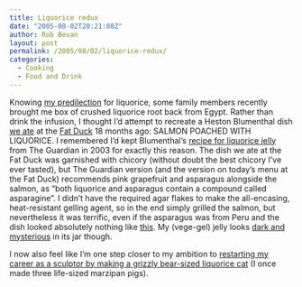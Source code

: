 ```yaml
---
title: Liquorice redux
date: "2005-08-02T20:21:08Z"
author: Rob Bevan
layout: post
permalink: /2005/08/02/liquorice-redux/
categories:
  - Cooking
  - Food and Drink
---
```

Knowing [my predilection][1] for liquorice, some family members recently brought me box of crushed liquorice root back from Egypt. Rather than drink the infusion, I thought I&#8217;d attempt to recreate a Heston Blumenthal dish [we ate][2] at the [Fat Duck][3] 18 months ago: SALMON POACHED WITH LIQUORICE. I remembered I&#8217;d kept Blumenthal&#8217;s [recipe for liquorice jelly][4] from The Guardian in 2003 for exactly this reason. The dish we ate at the Fat Duck was garnished with chicory (without doubt the best chicory I&#8217;ve ever tasted), but The Guardian version (and the version on today&#8217;s menu at the Fat Duck) recommends pink grapefruit and asparagus alongside the salmon, as &#8220;both liquorice and asparagus contain a compound called asparagine&#8221;. I didn&#8217;t have the required agar flakes to make the <span class="hilite">all</span>-encasing, heat-resistant gelling agent, so in the end simply grilled the salmon, but nevertheless it was terrific, even if the asparagus was from Peru and the dish looked absolutely nothing like [this][5]. My (vege-gel) jelly looks [dark and mysterious][6] in its jar though.

I now also feel like I&#8217;m one step closer to my ambition to [restarting my career as a sculptor by making a grizzly bear-sized liquorice cat][1] (I once made three life-sized marzipan pigs).

 [1]: http://robbevan.typepad.com/robbish/2004/10/gtd_liquorice.html
 [2]: http://robbevan.typepad.com/robbish/2004/01/menu.html
 [3]: http://www.fatduck.co.uk
 [4]: http://www.guardian.co.uk/weekend/story/0,,1013916,00.html
 [5]: http://www.blogjam.com/2005/07/17/the-fat-duck/
 [6]: http://photos21.flickr.com/30702798_322d462cf0_o.jpg
